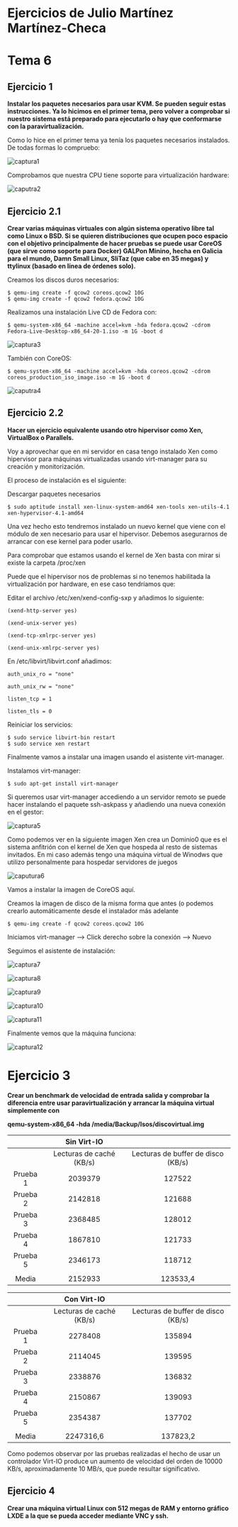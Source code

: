 Ejercicios de Julio Martínez Martínez-Checa
============================

# Tema 6

## Ejercicio 1 ##
**Instalar los paquetes necesarios para usar KVM. Se pueden seguir estas instrucciones. Ya lo hicimos en el primer tema, pero volver a comprobar si nuestro sistema está preparado para ejecutarlo o hay que conformarse con la paravirtualización.** 

Como lo hice en el primer tema ya tenía los paquetes necesarios instalados. De todas formas lo compruebo:

![captura1](http://i.imgur.com/svQ2SkX.png)

Comprobamos que nuestra CPU tiene soporte para virtualización hardware:

![caputra2](http://i.imgur.com/I7HiGOP.png)

## Ejercicio 2.1 ##
**Crear varias máquinas virtuales con algún sistema operativo libre tal como Linux o BSD. Si se quieren distribuciones que ocupen poco espacio con el objetivo principalmente de hacer pruebas se puede usar CoreOS (que sirve como soporte para Docker) GALPon Minino, hecha en Galicia para el mundo, Damn Small Linux, SliTaz (que cabe en 35 megas) y ttylinux (basado en línea de órdenes solo).**

Creamos los discos duros necesarios:

```
$ qemu-img create -f qcow2 coreos.qcow2 10G
$ qemu-img create -f qcow2 fedora.qcow2 10G
```

Realizamos una instalación Live CD de Fedora con:

```
$ qemu-system-x86_64 -machine accel=kvm -hda fedora.qcow2 -cdrom Fedora-Live-Desktop-x86_64-20-1.iso -m 1G -boot d
```

![captura3](http://i.imgur.com/VGOMf4n.png)


También con CoreOS:

```
$ qemu-system-x86_64 -machine accel=kvm -hda coreos.qcow2 -cdrom coreos_production_iso_image.iso -m 1G -boot d
```

![caputra4](http://i.imgur.com/z1k9iUu.png)

## Ejercicio 2.2 ##
**Hacer un ejercicio equivalente usando otro hipervisor como Xen, VirtualBox o Parallels.**

Voy a aprovechar que en mi servidor en casa tengo instalado Xen como hipervisor para máquinas virtualizadas usando virt-manager para su creación y monitorización.

El proceso de instalación es el siguiente:

Descargar paquetes necesarios

```
$ sudo aptitude install xen-linux-system-amd64 xen-tools xen-utils-4.1 xen-hypervisor-4.1-amd64
```

Una vez hecho esto tendremos instalado un nuevo kernel que viene con el módulo de xen necesario para usar el hipervisor. Debemos asegurarnos de arrancar con ese kernel para poder usarlo.

Para comprobar que estamos usando el kernel de Xen basta con mirar si existe la carpeta /proc/xen

Puede que el hipervisor nos de problemas si no tenemos habilitada la virtualización por hardware, en ese caso tendríamos que:

Editar el archivo /etc/xen/xend-config-sxp y añadimos lo siguiente:

```
(xend-http-server yes)

(xend-unix-server yes)

(xend-tcp-xmlrpc-server yes)

(xend-unix-xmlrpc-server yes)
```

En /etc/libvirt/libvirt.conf añadimos:

```
auth_unix_ro = "none"

auth_unix_rw = "none"

listen_tcp = 1

listen_tls = 0
```

Reiniciar los servicios:

```
$ sudo service libvirt-bin restart
$ sudo service xen restart
```

Finalmente vamos a instalar una imagen usando el asistente virt-manager.

Instalamos virt-manager:

```
$ sudo apt-get install virt-manager
```

Si queremos usar virt-manager accediendo a un servidor remoto se puede hacer instalando el paquete ssh-askpass y añadiendo una nueva conexión en el gestor:

![captura5](http://i.imgur.com/JrGiIKS.png)

Como podemos ver en la siguiente imagen Xen crea un Dominio0 que es el sistema anfitrión con el kernel de Xen que hospeda al resto de sistemas invitados. En mi caso además tengo una máquina virtual de Winodws que utilizo personalmente para hospedar servidores de juegos

![caputura6](http://i.imgur.com/4bXmLHE.png)

Vamos a instalar la imagen de CoreOS aquí.

Creamos la imagen de disco de la misma forma que antes (o podemos crearlo automáticamente desde el instalador más adelante

```
$ qemu-img create -f qcow2 coreos.qcow2 10G
```

Iniciamos virt-manager --> Click derecho sobre la conexión --> Nuevo

Seguimos el asistente de instalación:

![captura7](http://i.imgur.com/QRROpja.png)

![captura8](http://i.imgur.com/I2Q3No4.png)

![captura9](http://i.imgur.com/13KLtwJ.png)

![captura10](http://i.imgur.com/TJiPdw3.png)

![captura11](http://i.imgur.com/911m5AC.png)

Finalmente vemos que la máquina funciona:

![captura12](http://i.imgur.com/xJ4mhZo.png)

# Ejercicio 3 #
**Crear un benchmark de velocidad de entrada salida y comprobar la diferencia entre usar paravirtualización y arrancar la máquina virtual simplemente con**

**qemu-system-x86_64 -hda /media/Backup/Isos/discovirtual.img**



|             |       Sin Virt-IO        |                                    |
|:-----------:|:------------------------:|:----------------------------------:|
|             | Lecturas de caché (KB/s) | Lecturas de buffer de disco (KB/s) | 
|   Prueba 1  |        2039379           |              127522                | 
|   Prueba 2  |        2142818           |              121688                |          
|   Prueba 3  |        2368485           |              128012                |          
|   Prueba 4  |        1867810           |              121733                |          
|   Prueba 5  |        2346173           |              118712                |         
|             |                          |                                    |
|    Media    |        2152933           |              123533,4              | 



|             |       Con Virt-IO        |                                    |
|:-----------:|:------------------------:|:----------------------------------:|
|             | Lecturas de caché (KB/s) | Lecturas de buffer de disco (KB/s) | 
|   Prueba 1  |        2278408           |              135894                | 
|   Prueba 2  |        2114045           |              139595                |          
|   Prueba 3  |        2338876           |              136832                |          
|   Prueba 4  |        2150867           |              139093                |          
|   Prueba 5  |        2354387           |              137702                |         
|             |                          |                                    |
|    Media    |        2247316,6         |              137823,2              | 



Como podemos observar por las pruebas realizadas el hecho de usar un controlador Virt-IO produce un aumento de velocidad del orden de 10000 KB/s, aproximadamente 10 MB/s, que puede resultar significativo.

## Ejercicio 4 ##
**Crear una máquina virtual Linux con 512 megas de RAM y entorno gráfico LXDE a la que se pueda acceder mediante VNC y ssh.**

